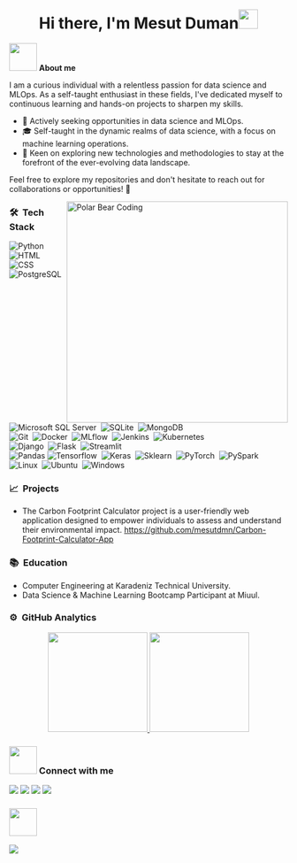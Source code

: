 <h1 align="center"><b>Hi there, I'm Mesut Duman</b><img src="https://media.giphy.com/media/hvRJCLFzcasrR4ia7z/giphy.gif" width="35"></h1>

<picture><img src = "https://github.com/mesutdmn/mesutdmn/assets/72805471/7cc7d2e0-8dd0-4645-878b-3b3b0267afaa" width = 50px></picture> <b>About me</b>

I am a curious individual with a relentless passion for data science and MLOps. As a self-taught enthusiast in these fields, I've dedicated myself to continuous learning and hands-on projects to sharpen my skills.

- 🚀 Actively seeking opportunities in data science and MLOps.
- 🎓 Self-taught in the dynamic realms of data science, with a focus on machine learning operations.
- 🌱 Keen on exploring new technologies and methodologies to stay at the forefront of the ever-evolving data landscape.

Feel free to explore my repositories and don't hesitate to reach out for collaborations or opportunities! 🌟

<img alt="Polar Bear Coding" src="https://github.com/mesutdmn/mesutdmn/assets/72805471/78521764-cd91-44bc-8634-5feea6e02f93" width="400px" align="right"/>

<h3>🛠 &nbsp;Tech Stack</h3>

![Python](https://img.shields.io/badge/-Python-05122A?style=flat-square&logo=python)&nbsp;
![HTML](https://img.shields.io/badge/-HTML-05122A?style=flat-square&logo=HTML5)&nbsp;
![CSS](https://img.shields.io/badge/-CSS-05122A?style=flat-square&logo=CSS3)&nbsp;
<br>
![PostgreSQL](https://img.shields.io/badge/-PostgreSQL-05122A?style=flat-square&logo=PostgreSQL)&nbsp;
![Microsoft SQL Server](https://img.shields.io/badge/-Microsoft_SQL_Server-05122A?style=flat-square&logo=microsoft-sql-server)&nbsp;
![SQLite](https://img.shields.io/badge/-SQLite-05122A?style=flat-square&logo=SQLite)&nbsp;
![MongoDB](https://img.shields.io/badge/-MongoDB-05122A?style=flat-square&logo=mongodb)&nbsp;
<br>
![Git](https://img.shields.io/badge/-Git-05122A?style=flat-square&logo=git)&nbsp;
![Docker](https://img.shields.io/badge/-Docker-05122A?style=flat-square&logo=docker)&nbsp;
![MLflow](https://img.shields.io/badge/-MLflow-05122A?style=flat-square&logo=mlflow)&nbsp;
![Jenkins](https://img.shields.io/badge/-Jenkins-05122A?style=flat-square&logo=jenkins)&nbsp;
![Kubernetes](https://img.shields.io/badge/-Kubernetes-05122A?style=flat-square&logo=Kubernetes)&nbsp;
<br>
![Django](https://img.shields.io/badge/-Django-05122A?style=flat-square&logo=django)&nbsp;
![Flask](https://img.shields.io/badge/-Flask-05122A?style=flat-square&logo=flask)&nbsp;
![Streamlit](https://img.shields.io/badge/-Streamlit-05122A?style=flat-square&logo=streamlit)&nbsp;
<br>
![Pandas](https://img.shields.io/badge/-Pandas-05122A?style=flat-square&logo=pandas)
![Tensorflow](https://img.shields.io/badge/-Tensorflow-05122A?style=flat-square&logo=Tensorflow)&nbsp;
![Keras](https://img.shields.io/badge/-Keras-05122A?style=flat-square&logo=Keras)&nbsp;
![Sklearn](https://img.shields.io/badge/-Sklearn-05122A?style=flat-square&logo=scikitlearn)&nbsp;
![PyTorch](https://img.shields.io/badge/-PyTorch-05122A?style=flat-square&logo=PyTorch)&nbsp;
![PySpark](https://img.shields.io/badge/-PySpark-05122A?style=flat-square&logo=apachespark)&nbsp;
<br>
![Linux](https://img.shields.io/badge/-Linux-05122A?style=flat-square&logo=Linux&logoColor=white)&nbsp;
![Ubuntu](https://img.shields.io/badge/-Ubuntu-05122A?style=flat-square&logo=Ubuntu)&nbsp;
![Windows](https://img.shields.io/badge/-Windows-05122A?style=flat-square&logo=Windows)&nbsp;

<h3>📈 &nbsp;Projects</h3>

- The Carbon Footprint Calculator project is a user-friendly web application designed to empower individuals to assess and understand their environmental impact. https://github.com/mesutdmn/Carbon-Footprint-Calculator-App

<h3>📚 &nbsp;Education</h3>

- Computer Engineering at Karadeniz Technical University.
- Data Science & Machine Learning Bootcamp Participant at Miuul.


<h3>⚙️ &nbsp;GitHub Analytics</h3>
<p align="center">
<a href="https://github.com/mesutdmn">
  <img height="180em" src="https://github-readme-stats-eight-theta.vercel.app/api?username=mesutdmn&show_icons=true&theme=algolia&include_all_commits=true&count_private=true"/>
  <img height="180em" src="https://github-readme-stats-eight-theta.vercel.app/api/top-langs/?username=mesutdmn&layout=compact&langs_count=8&theme=algolia"/>
</a>
</p>

<h3> <img src='https://github.com/mesutdmn/mesutdmn/assets/72805471/315a9388-702c-4161-9782-e72511e07bc2' width="50px"> Connect with me </h3>
<a target="_blank" href="https://www.linkedin.com/in/mesut-duman/"><img src="https://img.shields.io/badge/-LinkedIn-0077B5?style=for-the-badge&logo=Linkedin&logoColor=white"></img></a>
<a target="_blank" href="https://www.kaggle.com/dumanmesut"><img src="https://img.shields.io/badge/Kaggle-035a7d?style=for-the-badge&logo=kaggle&logoColor=white"></img></a>
<a target="_blank" href="https://medium.com/@dumanmesut"><img src="https://img.shields.io/badge/Medium-12100E?style=for-the-badge&logo=medium&logoColor=white"></img></a>
<a target="_blank" href="mailto:mesutduman@outlook.com"><img src="https://img.shields.io/badge/Mail_Me-CC100E?style=for-the-badge&logo=minutemailer&logoColor=white"></img></a>


<h3 ><img src='https://github.com/images/mona-whisper.gif' width="50px"> </h3>

![](https://komarev.com/ghpvc/?username=mesutdmn&style=for-the-badge)


